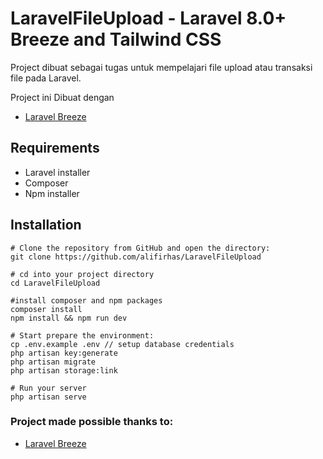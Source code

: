 # LaravelFileUpload - Laravel 8.0+ Breeze and Tailwind CSS

Project dibuat sebagai tugas untuk mempelajari file upload atau transaksi file pada Laravel.

Project ini Dibuat dengan
- [Laravel Breeze](https://laravel.com/docs/8.x/starter-kits)

## Requirements

- Laravel installer
- Composer
- Npm installer

## Installation

```
# Clone the repository from GitHub and open the directory:
git clone https://github.com/alifirhas/LaravelFileUpload

# cd into your project directory
cd LaravelFileUpload

#install composer and npm packages
composer install
npm install && npm run dev

# Start prepare the environment:
cp .env.example .env // setup database credentials
php artisan key:generate
php artisan migrate
php artisan storage:link

# Run your server
php artisan serve

```
### Project made possible thanks to:
- [Laravel Breeze](https://laravel.com/docs/8.x/starter-kits)
